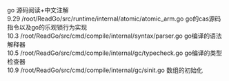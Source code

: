go 源码阅读+中文注解  
9.29 /root/ReadGo/src/runtime/internal/atomic/atomic_arm.go  go的cas源码指令以及go的乐观锁行为实现  
10.3 /root/ReadGo/src/cmd/compile/internal/syntax/parser.go  go编译的语法解释器     
10.5 /root/ReadGo/src/cmd/compile/internal/gc/typecheck.go  go编译的类型检查器  
10.9 /root/ReadGo/src/cmd/compile/internal/gc/sinit.go 数组的初始化